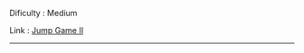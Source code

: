 Dificulty : Medium  

Link : [ Jump Game II ]( https://leetcode.com/problems/jump-game-ii/ )  
***

